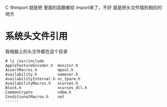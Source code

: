 C 中import 就是把 里面的函数都给 import来了，不好 就是把头文件插到相应的地方

# 系统头文件引用
我电脑上的头文件都在这个目录
```
# ls /usr/include
AppleTextureEncoder.h  monitor.h
AssertMacros.h         mpool.h
Availability.h         nameser.h
AvailabilityInternal.h nc_tparm.h
AvailabilityMacros.h   ncurses.h
Block.h                ncurses_dll.h
CommonCrypto           ndbm.h
ConditionalMacros.h    net
······
```